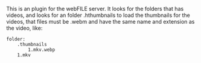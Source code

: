 This is an plugin for the webFILE server.
It looks for the folders that has videos,
and looks for an folder .hthumbnails to load
the thumbnails for the videos, that files
must be .webm and have the same name and
extension as the video, like:    
```
folder:    
    .thumbnails    
        1.mkv.webp    
    1.mkv    
```
